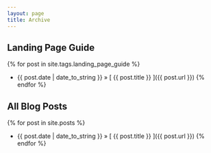 ```yaml
---
layout: page
title: Archive
---
```


## Landing Page Guide

{% for post in site.tags.landing_page_guide %}
  * {{ post.date | date_to_string }} &raquo; [ {{ post.title }} ]({{ post.url }})
{% endfor %}

## All Blog Posts

{% for post in site.posts %}
  * {{ post.date | date_to_string }} &raquo; [ {{ post.title }} ]({{ post.url }})
{% endfor %}